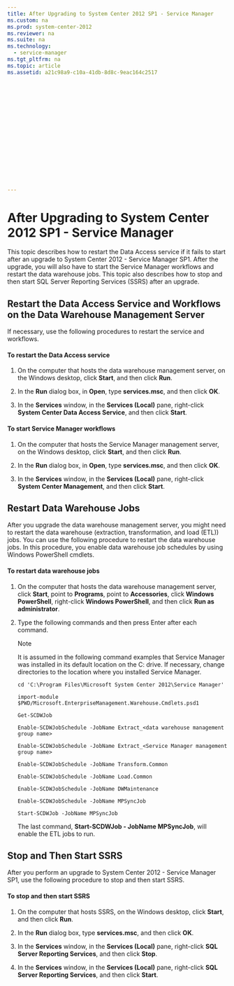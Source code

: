 ```yaml
---
title: After Upgrading to System Center 2012 SP1 - Service Manager
ms.custom: na
ms.prod: system-center-2012
ms.reviewer: na
ms.suite: na
ms.technology: 
  - service-manager
ms.tgt_pltfrm: na
ms.topic: article
ms.assetid: a21c98a9-c10a-41db-8d8c-9eac164c2517
 

















---
```

# After Upgrading to System Center 2012 SP1 - Service Manager
This topic describes how to restart the Data Access service if it fails to start after an upgrade to System Center 2012 - Service Manager SP1. After the upgrade, you will also have to start the Service Manager workflows and restart the data warehouse jobs. This topic also describes how to stop and then start SQL&nbsp;Server Reporting Services \(SSRS\) after an upgrade.  
  
## Restart the Data Access Service and Workflows on the Data Warehouse Management Server  
 If necessary, use the following procedures to restart the service and workflows.  
  
#### To restart the Data Access service  
  
1.  On the computer that hosts the data warehouse management server, on the Windows desktop, click **Start**, and then click **Run**.  
  
2.  In the **Run** dialog box, in **Open**, type **services.msc**, and then click **OK**.  
  
3.  In the **Services** window, in the **Services \(Local\)** pane, right\-click **System Center Data Access Service**, and then click **Start**.  
  
#### To start Service Manager workflows  
  
1.  On the computer that hosts the Service Manager management server, on the Windows desktop, click **Start**, and then click **Run**.  
  
2.  In the **Run** dialog box, in **Open**, type **services.msc**, and then click **OK**.  
  
3.  In the **Services** window, in the **Services \(Local\)** pane, right\-click **System Center Management**, and then click **Start**.  
  
## Restart Data Warehouse Jobs  
 After you upgrade the data warehouse management server, you might need to restart the data warehouse \(extraction, transformation, and load \(ETL\)\) jobs. You can use the following procedure to restart the data warehouse jobs. In this procedure, you enable data warehouse job schedules by using Windows&nbsp;PowerShell cmdlets.  
  
#### To restart data warehouse jobs  
  
1.  On the computer that hosts the data warehouse management server, click **Start**, point to **Programs**, point to **Accessories**, click **Windows PowerShell**, right\-click **Windows PowerShell**, and then click **Run as administrator**.  
  
2.  Type the following commands and then press Enter after each command.  
  
    > [!NOTE]  
    >  It is assumed in the following command examples that Service Manager was installed in its default location on the C: drive. If necessary, change directories to the location where you installed Service Manager.  
  
    ```  
    cd 'C:\Program Files\Microsoft System Center 2012\Service Manager'  
    ```  
  
    ```  
    import-module $PWD/Microsoft.EnterpriseManagement.Warehouse.Cmdlets.psd1  
    ```  
  
    ```  
    Get-SCDWJob  
    ```  
  
    ```  
    Enable-SCDWJobSchedule -JobName Extract_<data warehouse management group name>  
    ```  
  
    ```  
    Enable-SCDWJobSchedule -JobName Extract_<Service Manager management group name>  
    ```  
  
    ```  
    Enable-SCDWJobSchedule -JobName Transform.Common  
    ```  
  
    ```  
    Enable-SCDWJobSchedule -JobName Load.Common  
    ```  
  
    ```  
    Enable-SCDWJobSchedule -JobName DWMaintenance  
    ```  
  
    ```  
    Enable-SCDWJobSchedule -JobName MPSyncJob  
    ```  
  
    ```  
    Start-SCDWJob -JobName MPSyncJob  
    ```  
  
     The last command, **Start\-SCDWJob - JobName MPSyncJob**, will enable the ETL jobs to run.  
  
## Stop and Then Start SSRS  
 After you perform an upgrade to System Center 2012 - Service Manager SP1, use the following procedure to stop and then start SSRS.  
  
#### To stop and then start SSRS  
  
1.  On the computer that hosts SSRS, on the Windows desktop, click **Start**, and then click **Run**.  
  
2.  In the **Run** dialog box, type **services.msc**, and then click **OK**.  
  
3.  In the **Services** window, in the **Services \(Local\)** pane, right\-click **SQL Server Reporting Services**, and then click **Stop**.  
  
4.  In the **Services** window, in the **Services \(Local\)** pane, right\-click **SQL Server Reporting Services**, and then click **Start**.
